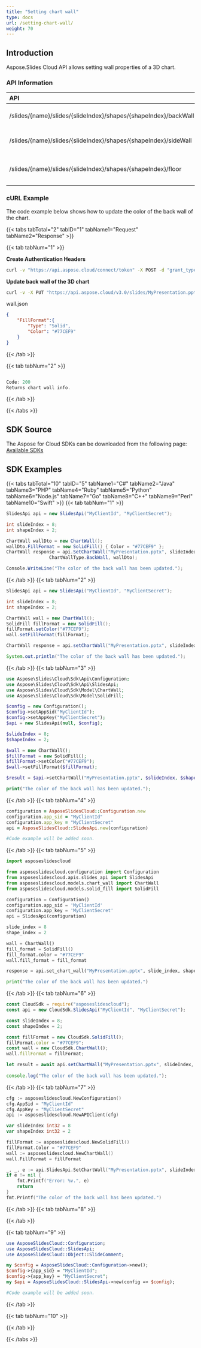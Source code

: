 ```yaml
---
title: "Setting chart wall"
type: docs
url: /setting-chart-wall/
weight: 70
---
```

## **Introduction**
Aspose.Slides Cloud API allows setting wall properties of a 3D chart.
### **API Information**
|**API**|**Type**|**Description**|**Resource**|
| :- | :- | :- | :- |
/slides/{name}/slides/{slideIndex}/shapes/{shapeIndex}/backWall|PUT|Updates back wall properties|[SetChartWall]()|
/slides/{name}/slides/{slideIndex}/shapes/{shapeIndex}/sideWall|PUT|Updates side wall properties|[SetChartWall]()|
/slides/{name}/slides/{slideIndex}/shapes/{shapeIndex}/floor|PUT|Updates properties of the chart floor|[SetChartWall]()|
### **cURL Example**

The code example below shows how to update the color of the back wall of the chart.

{{< tabs tabTotal="2" tabID="1" tabName1="Request" tabName2="Response" >}}

{{< tab tabNum="1" >}}

**Create Authentication Headers**
```sh
curl -v "https://api.aspose.cloud/connect/token" -X POST -d "grant_type=client_credentials&client_id=XXXX&client_secret=XXXX-XX" -H "Content-Type: application/x-www-form-urlencoded" -H "Accept: application/json"
```

**Update back wall of the 3D chart**
```sh
curl -v -X PUT "https://api.aspose.cloud/v3.0/slides/MyPresentation.pptx/slides/8/shapes/2/backWall" -d @"wall.json" -H "Content-Type: text/json" -H "Authorization: Bearer [Access Token]"
```

wall.json
```json
{
    "FillFormat":{
        "Type": "Solid",
        "Color": "#77CEF9"
    }
}
```

{{< /tab >}}

{{< tab tabNum="2" >}}

```java

Code: 200
Returns chart wall info.

```

{{< /tab >}}

{{< /tabs >}}

## **SDK Source**
The Aspose for Cloud SDKs can be downloaded from the following page: [Available SDKs](/slides/available-sdks/)
## **SDK Examples**
{{< tabs tabTotal="10" tabID="5" tabName1="C#" tabName2="Java" tabName3="PHP" tabName4="Ruby" tabName5="Python" tabName6="Node.js" tabName7="Go" tabName8="C++" tabName9="Perl" tabName10="Swift" >}}
{{< tab tabNum="1" >}}

```csharp
SlidesApi api = new SlidesApi("MyClientId", "MyClientSecret");

int slideIndex = 8;
int shapeIndex = 2;

ChartWall wallDto = new ChartWall();
wallDto.FillFormat = new SolidFill() { Color = "#77CEF9" };
ChartWall response = api.SetChartWall("MyPresentation.pptx", slideIndex, shapeIndex,
                ChartWallType.BackWall, wallDto);

Console.WriteLine("The color of the back wall has been updated.");
```

{{< /tab >}}
{{< tab tabNum="2" >}}

```java
SlidesApi api = new SlidesApi("MyClientId", "MyClientSecret");

int slideIndex = 8;
int shapeIndex = 2;

ChartWall wall = new ChartWall();
SolidFill fillFormat = new SolidFill();
fillFormat.setColor("#77CEF9");
wall.setFillFormat(fillFormat);

ChartWall response = api.setChartWall("MyPresentation.pptx", slideIndex, shapeIndex, ChartWallType.BACKWALL , wall, null, null, null);

System.out.println("The color of the back wall has been updated.");
```

{{< /tab >}}
{{< tab tabNum="3" >}}

```php
use Aspose\Slides\Cloud\Sdk\Api\Configuration;
use Aspose\Slides\Cloud\Sdk\Api\SlidesApi;
use Aspose\Slides\Cloud\Sdk\Model\ChartWall;
use Aspose\Slides\Cloud\Sdk\Model\SolidFill;

$config = new Configuration();
$config->setAppSid("MyClientId");
$config->setAppKey("MyClientSecret");
$api = new SlidesApi(null, $config);

$slideIndex = 8;
$shapeIndex = 2;

$wall = new ChartWall();
$fillFormat = new SolidFill();
$fillFormat->setColor("#77CEF9"); 
$wall->setFillFormat($fillFormat);

$result = $api->setChartWall("MyPresentation.pptx", $slideIndex, $shapeIndex, "BackWall", $wall);

print("The color of the back wall has been updated.");
```

{{< /tab >}}
{{< tab tabNum="4" >}}

```ruby
configuration = AsposeSlidesCloud::Configuration.new
configuration.app_sid = "MyClientId"
configuration.app_key = "MyClientSecret"
api = AsposeSlidesCloud::SlidesApi.new(configuration)

#Code example will be added soon.
```

{{< /tab >}}
{{< tab tabNum="5" >}}

```python
import asposeslidescloud

from asposeslidescloud.configuration import Configuration
from asposeslidescloud.apis.slides_api import SlidesApi
from asposeslidescloud.models.chart_wall import ChartWall
from asposeslidescloud.models.solid_fill import SolidFill

configuration = Configuration()
configuration.app_sid = 'MyClientId'
configuration.app_key = 'MyClientSecret'
api = SlidesApi(configuration)

slide_index = 8
shape_index = 2

wall = ChartWall()
fill_format = SolidFill()
fill_format.color = "#77CEF9"
wall.fill_format = fill_format

response = api.set_chart_wall("MyPresentation.pptx", slide_index, shape_index, "Backwall", wall)

print("The color of the back wall has been updated.")
```

{{< /tab >}}
{{< tab tabNum="6" >}}

```javascript
const CloudSdk = require("asposeslidescloud");
const api = new CloudSdk.SlidesApi("MyClientId", "MyClientSecret");

const slideIndex = 8;
const shapeIndex = 2;

const fillFormat = new CloudSdk.SolidFill();
fillFormat.color = "#77CEF9";
const wall = new CloudSdk.ChartWall();
wall.fillFormat = fillFormat;

let result = await api.setChartWall("MyPresentation.pptx", slideIndex, shapeIndex, CloudSdk.ChartWallType.BackWall, wall);
            
console.log("The color of the back wall has been updated.");
```
{{< /tab >}}
{{< tab tabNum="7" >}}

```go
cfg := asposeslidescloud.NewConfiguration()
cfg.AppSid = "MyClientId"
cfg.AppKey = "MyClientSecret"
api := asposeslidescloud.NewAPIClient(cfg)

var slideIndex int32 = 8
var shapeIndex int32 = 2

fillFormat := asposeslidescloud.NewSolidFill()
fillFormat.Color = "#77CEF9"
wall := asposeslidescloud.NewChartWall()
wall.FillFormat = fillFormat

_, _, e := api.SlidesApi.SetChartWall("MyPresentation.pptx", slideIndex, shapeIndex, "BackWall", wall, "", "", "")
if e != nil {
    fmt.Printf("Error: %v.", e)
    return
}            
fmt.Printf("The color of the back wall has been updated.")
```

{{< /tab >}}
{{< tab tabNum="8" >}}

{{< /tab >}}

{{< tab tabNum="9" >}}

```perl
use AsposeSlidesCloud::Configuration;
use AsposeSlidesCloud::SlidesApi;
use AsposeSlidesCloud::Object::SlideComment;

my $config = AsposeSlidesCloud::Configuration->new();
$config->{app_sid} = "MyClientId";
$config->{app_key} = "MyClientSecret";
my $api = AsposeSlidesCloud::SlidesApi->new(config => $config);

#Code example will be added soon.
```

{{< /tab >}}

{{< tab tabNum="10" >}}

{{< /tab >}}

{{< /tabs >}}